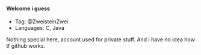 #### Welcome i guess
- Tag: @ZweisteinZwei
- Languages: C, Java

Nothing special here, account used for private stuff. And i have no idea how tf github works.

<!---
ZweisteinZwei/ZweisteinZwei is a ✨ special ✨ repository because its `README.md` (this file) appears on your GitHub profile.
You can click the Preview link to take a look at your changes.
--->
